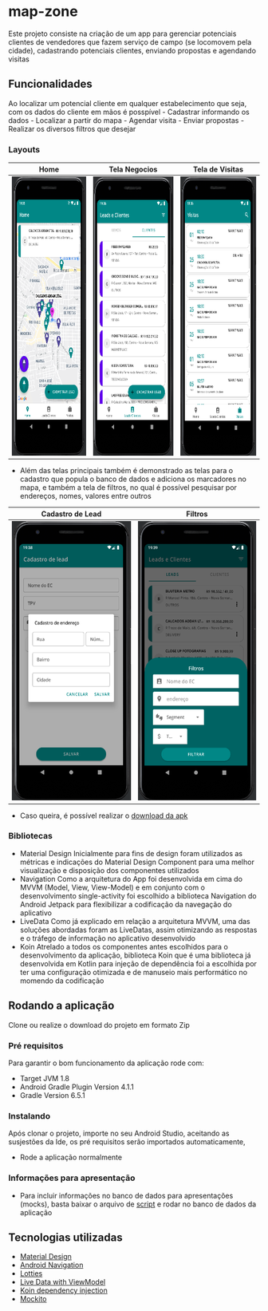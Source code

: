 # map-zone

Este projeto consiste na criação de um app para gerenciar potenciais clientes de vendedores que fazem serviço de campo (se locomovem pela cidade), cadastrando potenciais clientes, enviando propostas e agendando visitas

## Funcionalidades

<p>Ao localizar um potencial cliente em qualquer estabelecimento que seja, com os dados do cliente em mãos é posspível
- Cadastrar informando os dados
- Localizar a partir do mapa 
- Agendar visita
- Enviar propostas
- Realizar os diversos filtros que desejar</p>

### Layouts
Home             |  Tela Negocios    | Tela de Visitas 
:-------------------------:|:-------------------------:|:-------------------------:
<img src="https://github.com/NewtonCesarRoncari/map-zone/blob/develop/map_imgs/home_screen.PNG" width="250" height="560" title="Home"/> | <img src="https://github.com/NewtonCesarRoncari/map-zone/blob/develop/map_imgs/list_business_screen.PNG" width="250" height="560" title="Tela Negocios"/> | <img src="https://github.com/NewtonCesarRoncari/map-zone/blob/develop/map_imgs/list_visit_screen.PNG" width="250" height="560" title="Tela de Visitas"/>

- Além das telas principais também é demonstrado as telas para o cadastro que popula o banco de dados e adiciona os marcadores no mapa, e também a tela de filtros, no qual é possível pesquisar por endereços, nomes, valores entre outros

Cadastro de Lead            |  Filtros   
:-------------------------:|:-------------------------:
<img src="https://github.com/NewtonCesarRoncari/map-zone/blob/develop/map_imgs/register_lead_screen.PNG" width="250" height="560" title="Cadastro de Lead"/> | <img src="https://github.com/NewtonCesarRoncari/map-zone/blob/develop/map_imgs/filter_business_screen.PNG" width="250" height="560" title="Filtros"/>

- Caso queira, é possível realizar o <a href="https://github.com/NewtonCesarRoncari/map-zone/raw/develop/apk/map-zone.rar">download da apk<a/> 

### Bibliotecas

- Material Design
Inicialmente para fins de design foram utilizados as métricas e indicações do Material Design Component para uma melhor visualização e disposição dos componentes utilizados
- Navigation
Como a arquitetura do App foi desenvolvida em cima do MVVM (Model, View, View-Model) e em conjunto com o desenvolvimento single-activity foi escolhido a biblioteca Navigation
do Android Jetpack para flexibilizar a codificação da navegação do aplicativo
- LiveData
Como já explicado em relação a arquitetura MVVM, uma das soluções abordadas foram as LiveDatas, assim otimizando as respostas e o tráfego de informação no aplicativo desenvolvido
- Koin
Atrelado a todos os componentes antes escolhidos para o desenvolvimento da aplicação, biblioteca Koin que é uma biblioteca já desenvolvida em Kotlin para injeção de dependência
foi a escolhida por ter uma configuração otimizada e de manuseio mais performático no momendo da codificação

## Rodando a aplicação

Clone ou realize o download do projeto em formato Zip

### Pré requisitos

Para garantir o bom funcionamento da aplicação rode com: 
- Target JVM 1.8 
- Android Gradle Plugin Version 4.1.1 
- Gradle Version 6.5.1

### Instalando 

Após clonar o projeto, importe no seu Android Studio, aceitando as susjestões da Ide, os pré requisitos serão importados automaticamente,

- Rode a aplicação normalmente

### Informações para apresentação

- Para incluir informações no banco de dados para apresentações (mocks), basta baixar o arquivo de <a href="https://github.com/NewtonCesarRoncari/map-zone/blob/develop/script/mock_zone_map_script.txt">script<a/> e rodar no banco de dados da aplicação 

## Tecnologias utilizadas

- <a href="https://developer.android.com/guide/topics/ui/look-and-feel?hl=pt-br">Material Design<a/> 
- <a href="https://developer.android.com/guide/navigation?gclid=Cj0KCQiAvJXxBRCeARIsAMSkAppbYUXuaVm-tnHPOV9rH5RlVVScLrsUnhHxK-tbmHkYdTBeCDqU6aoaAphrEALw_wcB">Android Navigation</a>
- <a href="https://github.com/airbnb/lottie-android">Lotties</a>
- <a href="https://developer.android.com/topic/libraries/architecture/livedata">Live Data with ViewModel<a/>
- <a href="https://insert-koin.io/">Koin dependency injection<a/>
- <a href="https://site.mockito.org/">Mockito<a/>
